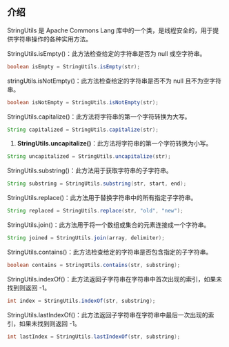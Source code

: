 ## 介绍

StringUtils 是 Apache Commons Lang 库中的一个类，是线程安全的，用于提供字符串操作的各种实用方法。

StringUtils.isEmpty()：此方法检查给定的字符串是否为 null 或空字符串。

```java
boolean isEmpty = StringUtils.isEmpty(str);
```

stringUtils.isNotEmpty()：此方法检查给定的字符串是否不为 null 且不为空字符串。

```java
boolean isNotEmpty = StringUtils.isNotEmpty(str);
```

StringUtils.capitalize()：此方法将字符串的第一个字符转换为大写。

```java
String capitalized = StringUtils.capitalize(str);
```

1. **StringUtils.uncapitalize()**：此方法将字符串的第一个字符转换为小写。

```java
String uncapitalized = StringUtils.uncapitalize(str);
```

StringUtils.substring()：此方法用于获取字符串的子字符串。

```java
String substring = StringUtils.substring(str, start, end);
```

StringUtils.replace()：此方法用于替换字符串中的所有指定子字符串。

```java
String replaced = StringUtils.replace(str, "old", "new");
```

StringUtils.join()：此方法用于将一个数组或集合的元素连接成一个字符串。

```java
String joined = StringUtils.join(array, delimiter);
```

StringUtils.contains()：此方法检查给定的字符串是否包含指定的子字符串。

```java
boolean contains = StringUtils.contains(str, substring);
```

StringUtils.indexOf()：此方法返回子字符串在字符串中首次出现的索引，如果未找到则返回 -1。

```java
int index = StringUtils.indexOf(str, substring);
```

StringUtils.lastIndexOf()：此方法返回子字符串在字符串中最后一次出现的索引，如果未找到则返回 -1。

```java
int lastIndex = StringUtils.lastIndexOf(str, substring);
```